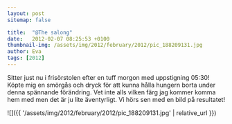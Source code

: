 ```yaml
---
layout: post
sitemap: false

title:  "@The salong"
date:   2012-02-07 08:25:53 +0100
thumbnail-img: /assets/img/2012/february/2012/pic_188209131.jpg
author: Eva
tags: [2012]
---
```


Sitter just nu i frisörstolen efter en tuff morgon med uppstigning 05:30! Köpte mig en smörgås och dryck för att kunna hålla hungern borta under denna spännande förändring. Vet inte alls vilken färg jag kommer komma hem med men det är ju lite äventyrligt. Vi hörs sen med en bild på resultatet!

![]({{ '/assets/img/2012/february/2012/pic_188209131.jpg'  | relative_url }})

